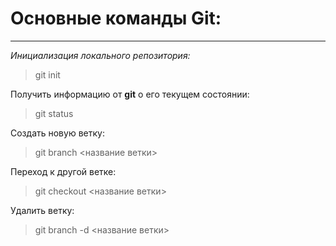 # Основные команды Git: #  
***  

*Инициализация локального репозитория:*  
>git init  

Получить информацию от __git__ о его текущем состоянии:  
>git status  

Создать новую ветку:  
>git branch <название ветки>  

Переход к другой ветке:  
>git checkout <название ветки>  

Удалить ветку:  
>git branch -d <название ветки>  

